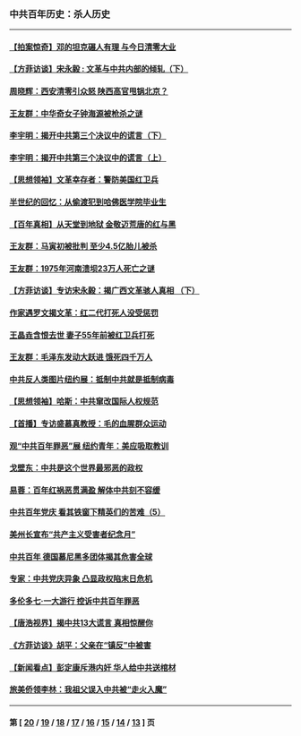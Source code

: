 ### 中共百年历史：杀人历史
---
#### [【拍案惊奇】邓的坦克碾人有理 与今日清零大业](../../pages/nf1176106/n13729574.md?08230430) 
#### [【方菲访谈】宋永毅 : 文革与中共内部的倾轧（下）](../../pages/nf1176106/n13486836.md?08230430) 
#### [周晓辉：西安清零引众怒 陕西高官甩锅北京？](../../pages/nf1176106/n13484627.md?08230430) 
#### [王友群：中华奇女子钟海源被枪杀之谜](../../pages/nf1176106/n13430555.md?08230430) 
#### [李宇明：揭开中共第三个决议中的谎言（下）](../../pages/nf1176106/n13389389.md?08230430) 
#### [李宇明：揭开中共第三个决议中的谎言（上）](../../pages/nf1176106/n13388697.md?08230430) 
#### [【思想领袖】文革幸存者：警防美国红卫兵](../../pages/nf1176106/n13339289.md?08230430) 
#### [半世纪的回忆：从偷渡犯到哈佛医学院毕业生](../../pages/nf1176106/n13345328.md?08230430) 
#### [【百年真相】从天堂到地狱 金敬迈荒唐的红与黑](../../pages/nf1176106/n13336995.md?08230430) 
#### [王友群：马寅初被批判 至少4.5亿胎儿被杀](../../pages/nf1176106/n13260313.md?08230430) 
#### [王友群：1975年河南溃坝23万人死亡之谜](../../pages/nf1176106/n13231576.md?08230430) 
#### [【方菲访谈】专访宋永毅：揭广西文革骇人真相 （下）](../../pages/nf1176106/n13209074.md?08230430) 
#### [作家遇罗文揭文革：红二代打死人没受惩罚](../../pages/nf1176106/n13205254.md?08230430) 
#### [王晶垚含恨去世 妻子55年前被红卫兵打死](../../pages/nf1176106/n13203590.md?08230430) 
#### [王友群：毛泽东发动大跃进 饿死四千万人](../../pages/nf1176106/n13177158.md?08230430) 
#### [中共反人类图片纽约展：抵制中共就是抵制病毒](../../pages/nf1176106/n13115371.md?08230430) 
#### [【思想领袖】哈斯：中共窜改国际人权规范](../../pages/nf1176106/n13053647.md?08230430) 
#### [【首播】专访盛慕真教授：毛的血腥群众运动](../../pages/nf1176106/n13091782.md?08230430) 
#### [观“中共百年罪恶”展 纽约青年：美应吸取教训](../../pages/nf1176106/n13085246.md?08230430) 
#### [戈壁东：中共是这个世界最邪恶的政权](../../pages/nf1176106/n13085641.md?08230430) 
#### [易蓉：百年红祸恶贯满盈 解体中共刻不容缓](../../pages/nf1176106/n13084455.md?08230430) 
#### [中共百年党庆 看其铁窗下精英们的苦难（5）](../../pages/nf1176106/n13076766.md?08230430) 
#### [美州长宣布“共产主义受害者纪念月”](../../pages/nf1176106/n13074024.md?08230430) 
#### [中共百年 德国慕尼黑多团体揭其危害全球](../../pages/nf1176106/n13068873.md?08230430) 
#### [专家：中共党庆异象 凸显政权陷末日危机](../../pages/nf1176106/n13067084.md?08230430) 
#### [多伦多七·一大游行 控诉中共百年罪恶](../../pages/nf1176106/n13062043.md?08230430) 
#### [【唐浩视界】揭中共13大谎言 真相惊醒你](../../pages/nf1176106/n13065208.md?08230430) 
#### [《方菲访谈》胡平：父亲在“镇反”中被害](../../pages/nf1176106/n13064114.md?08230430) 
#### [【新闻看点】彭定康斥港内奸 华人给中共送棺材](../../pages/nf1176106/n13064230.md?08230430) 
#### [旅美侨领李林：我祖父误入中共被“走火入魔”](../../pages/nf1176106/n13062777.md?08230430) 

---
#### 第 [ [20](./20.md?08230430) / [19](./19.md?08230430) / [18](./18.md?08230430) / [17](./17.md?08230430) / [16](./16.md?08230430) / [15](./15.md?08230430) / [14](./14.md?08230430) / [13](./13.md?08230430) ] 页
